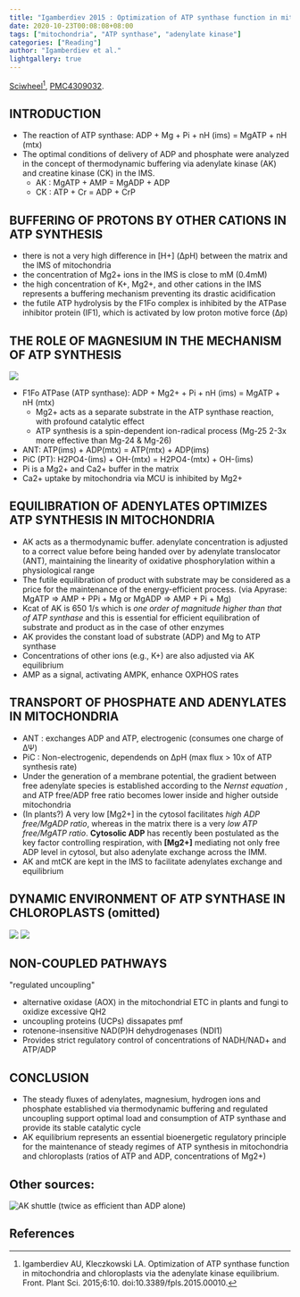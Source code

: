 ```yaml
---
title: "Igamberdiev 2015 : Optimization of ATP synthase function in mitochondria and chloroplasts via the adenylate kinase equilibrium"
date: 2020-10-23T00:08:08+08:00
tags: ["mitochondria", "ATP synthase", "adenylate kinase"]
categories: ["Reading"]
author: "Igamberdiev et al."
lightgallery: true
---
```


[Sciwheel](https://sciwheel.com/work/#/items/6119195)[^Igamberdiev2015], [PMC4309032](http://www.ncbi.nlm.nih.gov/pmc/articles/PMC4309032).

<!--more-->

## INTRODUCTION
* The reaction of ATP synthase: ADP + Mg + Pi + nH (ims) = MgATP + nH (mtx)
* The optimal conditions of delivery of ADP and phosphate were analyzed in the concept of thermodynamic buffering via adenylate kinase (AK) and creatine kinase (CK) in the IMS.
    * AK : MgATP + AMP = MgADP + ADP
    * CK : ATP + Cr = ADP + CrP

## BUFFERING OF PROTONS BY OTHER CATIONS IN ATP SYNTHESIS
* there is not a very high difference in [H+] (ΔpH) between the matrix and the IMS of mitochondria
* the concentration of Mg2+ ions in the IMS is close to mM (0.4mM)
* the high concentration of K+, Mg2+, and other cations in the IMS represents a buffering mechanism preventing its drastic acidification
* the futile ATP hydrolysis by the F1Fo complex is inhibited by the ATPase inhibitor protein (IF1), which is activated by low proton motive force (Δp)

## THE ROLE OF MAGNESIUM IN THE MECHANISM OF ATP SYNTHESIS
![](https://www.ncbi.nlm.nih.gov/pmc/articles/PMC4309032/bin/fpls-06-00010-g0001.jpg)
* F1Fo ATPase (ATP synthase): ADP + Mg2+ + Pi + nH (ims) = MgATP + nH (mtx)
    * Mg2+ acts as a separate substrate in the ATP synthase reaction, with profound catalytic effect
    * ATP synthesis is a spin-dependent ion-radical process (Mg-25 2-3x more effective than Mg-24 & Mg-26)
* ANT: ATP(ims) + ADP(mtx) = ATP(mtx) + ADP(ims)
* PiC (PT): H2PO4-(ims) + OH-(mtx) = H2PO4-(mtx) + OH-(ims)
* Pi is a Mg2+ and Ca2+ buffer in the matrix
* Ca2+ uptake by mitochondria via MCU is inhibited by Mg2+

## EQUILIBRATION OF ADENYLATES OPTIMIZES ATP SYNTHESIS IN MITOCHONDRIA
* AK acts as a thermodynamic buffer. adenylate concentration is adjusted to a correct value before being handed over by adenylate translocator (ANT), maintaining the linearity of oxidative phosphorylation within a physiological range
* The futile equilibration of product with substrate may be considered as a price for the maintenance of the energy-efficient process. (via Apyrase: MgATP => AMP + PPi + Mg or MgADP => AMP + Pi + Mg)
* Kcat of AK is 650 1/s which is *one order of magnitude higher than that of ATP synthase* and this is essential for efficient equilibration of substrate and product as in the case of other enzymes
* AK provides the constant load of substrate (ADP) and Mg to ATP synthase
* Concentrations of other ions (e.g., K+) are also adjusted via AK equilibrium
* AMP as a signal, activating AMPK, enhance OXPHOS rates

## TRANSPORT OF PHOSPHATE AND ADENYLATES IN MITOCHONDRIA
* ANT : exchanges ADP and ATP, electrogenic (consumes one charge of ΔΨ)
* PiC : Non-electrogenic, dependends on ΔpH (max flux > 10x of ATP synthesis rate)
* Under the generation of a membrane potential, the gradient between free adenylate species is established according to the *Nernst equation* , and ATP free/ADP free ratio becomes lower inside and higher outside mitochondria
* (In plants?) A very low [Mg2+] in the cytosol facilitates *high ADP free/MgADP ratio*, whereas in the matrix there is a very *low ATP free/MgATP ratio*. **Cytosolic ADP** has recently been postulated as the key factor controlling respiration, with **[Mg2+]** mediating not only free ADP level in cytosol, but also adenylate exchange across the IMM.
* AK and mtCK are kept in the IMS to facilitate adenylates exchange and equilibrium

## DYNAMIC ENVIRONMENT OF ATP SYNTHASE IN CHLOROPLASTS (omitted)
![](https://www.ncbi.nlm.nih.gov/pmc/articles/PMC4309032/bin/fpls-06-00010-g0002.jpg)
![](https://www.ncbi.nlm.nih.gov/pmc/articles/PMC4309032/bin/fpls-06-00010-g0003.jpg)

## NON-COUPLED PATHWAYS
"regulated uncoupling"
* alternative oxidase (AOX) in the mitochondrial ETC in plants and fungi to oxidize excessive QH2
* uncoupling proteins (UCPs) dissapates pmf
* rotenone-insensitive NAD(P)H dehydrogenases (NDI1)
* Provides strict regulatory control of concentrations of NADH/NAD+ and ATP/ADP

## CONCLUSION
* The steady fluxes of adenylates, magnesium, hydrogen ions and phosphate established via thermodynamic buffering and regulated uncoupling support optimal load and consumption of ATP synthase and provide its stable catalytic cycle
* AK equilibrium represents an essential bioenergetic regulatory principle for the maintenance of steady regimes of ATP synthesis in mitochondria and chloroplasts (ratios of ATP and ADP, concentrations of Mg2+)

## Other sources:
![](https://www.mdpi.com/ijms/ijms-10-01729/article_deploy/html/images/ijms-10-01729f1.png "AK shuttle (twice as efficient than ADP alone)")

## References
[^Igamberdiev2015]: Igamberdiev AU, Kleczkowski LA. Optimization of ATP synthase function in mitochondria and chloroplasts via the adenylate kinase equilibrium. Front. Plant Sci. 2015;6:10. doi:10.3389/fpls.2015.00010.

